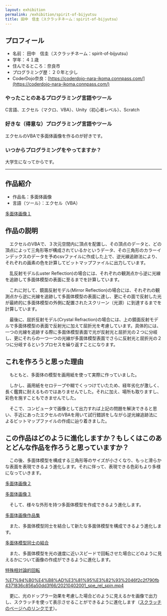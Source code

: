 ```yaml
---
layout: exhibition
permalink: /exhibition/spirit-of-bijyutsu
title: 田中　信圭（スクラッチネーム：spirit-of-bijyutsu）
---
```

## プロフィール

- 名前： 田中　信圭（スクラッチネーム：spirit-of-bijyutsu）
- 学年：４１歳
- 住んでるところ：奈良市
- プログラミング歴：２０年と少し
- CoderDojo奈良：[https://coderdojo-nara-ikoma.connpass.com/](https://coderdojo-nara-ikoma.connpass.com/)

### やったことのあるプログラミング言語やツール

C言語、エクセル（マクロ、VBA）、Unity（初心者レベル）、Scratch

### 好きな（得意な）プログラミング言語やツール

エクセルのVBAで多面体画像を作るのが好きです。

### いつからプログラミングをやってますか？

大学生になってからです。

---

## 作品紹介

- 作品名：多面体画像
- 言語（ツール）：エクセル（VBA）

[多面体画像１](%E7%94%B0%E4%B8%AD%E3%81%95%E3%82%93%2046f2c2f790fb4371836c856a50dd3f66/%E5%A4%9A%E9%9D%A2%E4%BD%93%E7%94%BB%E5%83%8F%EF%BC%91%20e837399b980e48b8ab72804db305b6be.csv)

## 作品の説明

　エクセルのVBAで、３次元空間内に頂点を配置し、その頂点のデータと、どの頂点によって三角形等が構成されているかというデータ、その三角形のカラーインデックスのデータを予めcsvファイルに作成した上で、逆光線追跡法により、それぞれの画素の色を計算してビットマップファイルに出力しています。

　乱反射モデル(Luster Reflection)の場合には、それぞれの観測点から逆に光線を追跡して多面体模型の表面に至るまでを計算しています。

　これに対して、鏡面反射モデル(Mirror Reflection)の場合には、それぞれの観測点から逆に光線を追跡して多面体模型の表面に達し、更にその面で反射した光が最終的に多面体模型の外側に配置されたスクリーン（光源）に到達するまでを計算しています。

　最後に、屈折反射モデル(Crystal Refraction)の場合には、上の鏡面反射モデルで多面体模型の表面で反射光に加えて屈折光を考慮しています。具体的には、一つの光線を追跡する際に多面体模型表面で光が反射光と屈折光の２つに分岐し、更にそれらの一つ一つの光線が多面体模型表面でさらに反射光と屈折光の２つに分岐するというプロセスを繰り返すことになります。

## これを作ろうと思った理由

　もともと、多面体の模型を画用紙を使って実際に作っていました。

　しかし、画用紙をセロテープや糊でくっつけていたため、経年劣化が激しく、長く鑑賞に耐えるものではありませんでした。それに加え、場所も取りますし、彩色を施すこともできませんでした。

　そこで、コンピュータで画像として出力すれば上記の問題を解決できると思い、手近にあったエクセルのVBAを用いて試行錯誤をしながら逆光線追跡法によるビットマップファイルの作成に辿り着きました。

## この作品はどのように進化しますか？もしくはこのあとどんな作品を作ろうと思っていますか？

　この後、多面体模型を構成する三角形等のサイズが小さくなり、もっと滑らかな表面を表現できるよう進化します。それに伴って、表現できる色彩もより多様になっていきます。

[多面体画像２](%E7%94%B0%E4%B8%AD%E3%81%95%E3%82%93%2046f2c2f790fb4371836c856a50dd3f66/%E5%A4%9A%E9%9D%A2%E4%BD%93%E7%94%BB%E5%83%8F%EF%BC%92%2030a26c72957842c5a06db735b9e6f77a.csv)

[多面体画像３](%E7%94%B0%E4%B8%AD%E3%81%95%E3%82%93%2046f2c2f790fb4371836c856a50dd3f66/%E5%A4%9A%E9%9D%A2%E4%BD%93%E7%94%BB%E5%83%8F%EF%BC%93%2025c3a2f91aa24324ac31882b320690d7.csv)

　そして、様々な外形を持つ多面体模型を作成できるよう進化します。

[多面体画像作品集](%E7%94%B0%E4%B8%AD%E3%81%95%E3%82%93%2046f2c2f790fb4371836c856a50dd3f66/%E5%A4%9A%E9%9D%A2%E4%BD%93%E7%94%BB%E5%83%8F%E4%BD%9C%E5%93%81%E9%9B%86%20a13eefae03de45c89f1a819770fa1daf.csv)

　また、多面体模型同士を結合して新たな多面体模型を構成できるよう進化します。

[多面体模型同士の結合](%E7%94%B0%E4%B8%AD%E3%81%95%E3%82%93%2046f2c2f790fb4371836c856a50dd3f66/%E5%A4%9A%E9%9D%A2%E4%BD%93%E6%A8%A1%E5%9E%8B%E5%90%8C%E5%A3%AB%E3%81%AE%E7%B5%90%E5%90%88%2090f443f4cbb745979af8110d8b5c2905.csv)

　また、多面体模型を光の速度に近いスピードで回転させた場合にどのように見えるかについて画像の作成ができるように進化します。

[特殊相対論的回転](%E7%94%B0%E4%B8%AD%E3%81%95%E3%82%93%2046f2c2f790fb4371836c856a50dd3f66/%E7%89%B9%E6%AE%8A%E7%9B%B8%E5%AF%BE%E8%AB%96%E7%9A%84%E5%9B%9E%E8%BB%A2%206b8c1dcf610a4f54a094050ea426c26f.csv)

[%E7%94%B0%E4%B8%AD%E3%81%95%E3%82%93%2046f2c2f790fb4371836c856a50dd3f66/20210402001_spe_rel_spin.mp4](%E7%94%B0%E4%B8%AD%E3%81%95%E3%82%93%2046f2c2f790fb4371836c856a50dd3f66/20210402001_spe_rel_spin.mp4)

　更に、光のドップラー効果を考慮した場合どのように見えるかを画像で出力し、スクラッチを使って表示させることができるように進化します（[スクラッチのページへのリンクです](https://scratch.mit.edu/projects/510460707/)）。